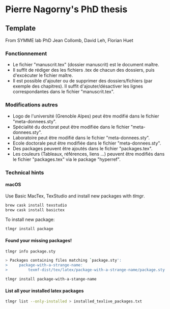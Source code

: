 # Pierre Nagorny's PhD thesis

## Template

From SYMME lab PhD Jean Collomb, David Leh, Florian Huet

### Fonctionnement

* Le fichier "manuscrit.tex" (dossier manuscrit) est le document maître.
* Il suffit de rédiger des les fichiers .tex de chacun des dossiers, puis d'excécuter le fichier maître.
* Il est possible d'ajouter ou de supprimer des dossiers/fichiers (par exemple des chapitres). Il suffit d'ajouter/désactiver les lignes correspondantes dans le fichier "manuscrit.tex".

### Modifications autres

* Logo de l'université (Grenoble Alpes) peut être modifié dans le fichier "meta-donnees.sty".
* Spécialité du doctorat peut être modifiée dans le fichier "meta-donnees.sty".
* Laboratoire peut être modifié dans le fichier "meta-donnees.sty".
* Ecole doctorale peut être modifiée dans le fichier "meta-donnees.sty".
* Des packages peuvent être ajoutés dans le fichier "packages.tex".
* Les couleurs (Tableaux, références, liens ...) peuvent être modifiés dans le fichier "packages.tex" via le package "hyperref".

### Technical hints

#### macOS

Use Basic MacTex, TexStudio and install new packages with _tlmgr_.  

```bash
brew cask install texstudio
brew cask install basictex  
```

To install new package:  

```bash
tlmgr install package  
```

#### Found your missing packages!

```bash
tlmgr info package.sty

> Packages containing files matching `package.sty':  
>     package-with-a-strange-name:  
>         texmf-dist/tex/latex/package-with-a-strange-name/package.sty  
```

```bash
tlmgr install package-with-a-stange-name  
```

#### List all your installed latex packages

```bash
tlmgr list --only-installed > installed_texlive_packages.txt
```
